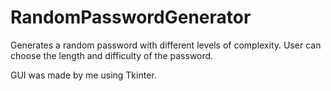 # RandomPasswordGenerator
Generates a random password with different levels of complexity. User can choose the length and difficulty of the password.

GUI was made by me using Tkinter.
